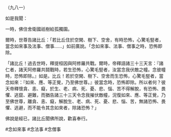 （九八一）

如是我聞：

一時，佛住舍衛國祇樹給孤獨園。

爾時，世尊告諸比丘：「若比丘住於空閑、樹下、空舍，有時恐怖，心驚毛竪者，當念如來事及法事、僧事……」如前廣說。「念如來事、法事、僧事之時，恐怖即除。

「諸比丘！過去世時，釋提桓因與阿修羅共戰。爾時，帝釋語諸三十三天言：『諸仁者，諸天阿修羅共鬪戰時，若生恐怖，心驚毛竪者，汝當念我伏敵之幢。念彼幢時，恐怖即除。』如是。比丘！若於空閑、樹下、空舍而生恐怖，心驚毛竪者，當念如來：『如來、應、等正覺，乃至佛世尊。』彼當念時，恐怖即除。所以者何？彼天帝釋懷貪、恚、癡，於生、老、病、死、憂、悲、惱、苦不得解脫，有恐怖、畏懼、逃竄、避難，而猶告諸三十三天令念我摧伏敵幢，況復如來、應、等正覺，乃至佛世尊，離貪、恚、癡，解脫生、老、病、死、憂、悲、惱、苦，無諸恐怖、畏懼、逃避，而不能令其念如來者，除諸恐怖？」

佛說是經已，諸比丘聞佛所說，歡喜奉行。





#念如來事
#念法事
#念僧事
